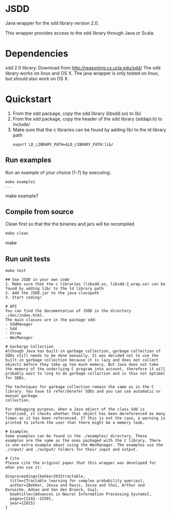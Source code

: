 # JSDD
Java wrapper for the sdd library version 2.0.

This wrapper provides access to the sdd library through Java or Scala.

# Dependencies
sdd 2.0 library: Download from http://reasoning.cs.ucla.edu/sdd/
The sdd library works on linux and OS X. The java wrapper is only tested on linux, but should also work on OS X.


# Quickstart
1. From the sdd package, copy the sdd library (libsdd.so) to lib/
2. From the sdd package, copy the header of the sdd library (sddapi.h) to include/
3. Make sure that the c libraries can be found by adding lib/ to the ld library path
    ```
    export LD_LIBRARY_PATH=$LD_LIBRARY_PATH:lib/

## Run examples    
Run an example of your choice (1-7) by executing:
```
make example1
...
```
make example7

## Compile from source
Clean first so that the the binaries and jars will be recompiled
```
make clean
```
make
    
## Run unit tests
```
make test
    
## Use JSDD in your own code
1. Make sure that the c libraries (libsdd.so, libsdd-2_wrap.so) can be found by adding lib/ to the ld library path
2. Add the JSDD.jar to the java classpath
3. Start coding!

# API
You can find the documentation of JSDD in the directory ./doc/index.html.
The main classes are in the package sdd:
- SddManager
- Sdd
- Vtree
- WmcManager

# Garbarge Collection
Although Java has built-in garbage collection, garbage collection of SDDs still needs to be done manually. It was decided not to use the built-in garbage collection because it is lazy and does not collect objects before they take up too much memory. But Java does not take the memory of the underlying C program into account, therefore it will probably wait to long to do garbage collaction and is thus not optimal for SDDs.

The techniques for garbage collection remain the same as in the C library. You have to refer/derefer SDDs and you can use automatic or manual garbage
collection.

For debugging purpose, when a Java object of the class Sdd is finalized, it checks whether that object has been dereferenced as many times as it has been referenced. If this is not the case, a warning is printed to inform the user that there might be a memory leak.

# Examples
Some examples can be found in the ./examples/ directory. These examples are the same as the ones packaged with the C library. There is one extra example about using the WmcManager. The examples use the ./input/ and ./output/ folders for their input and output.

# Cite
Please cite the original paper that this wrapper was developed for when you use it:

@inproceedings{bekker2015tractable,
  title={Tractable learning for complex probability queries},
  author={Bekker, Jessa and Davis, Jesse and Choi, Arthur and Darwiche, Adnan and Van den Broeck, Guy},
  booktitle={Advances in Neural Information Processing Systems},
  pages={2242--2250},
  year={2015}
} 